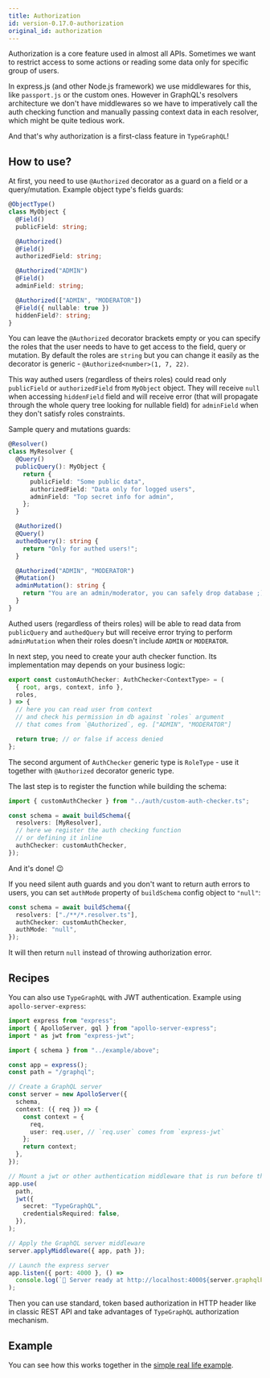 ```yaml
---
title: Authorization
id: version-0.17.0-authorization
original_id: authorization
---
```


Authorization is a core feature used in almost all APIs. Sometimes we want to restrict access to some actions or reading some data only for specific group of users.

In express.js (and other Node.js framework) we use middlewares for this, like `passport.js` or the custom ones. However in GraphQL's resolvers architecture we don't have middlewares so we have to imperatively call the auth checking function and manually passing context data in each resolver, which might be quite tedious work.

And that's why authorization is a first-class feature in `TypeGraphQL`!

## How to use?

At first, you need to use `@Authorized` decorator as a guard on a field or a query/mutation.
Example object type's fields guards:

```typescript
@ObjectType()
class MyObject {
  @Field()
  publicField: string;

  @Authorized()
  @Field()
  authorizedField: string;

  @Authorized("ADMIN")
  @Field()
  adminField: string;

  @Authorized(["ADMIN", "MODERATOR"])
  @Field({ nullable: true })
  hiddenField?: string;
}
```

You can leave the `@Authorized` decorator brackets empty or you can specify the roles that the user needs to have to get access to the field, query or mutation.
By default the roles are `string` but you can change it easily as the decorator is generic - `@Authorized<number>(1, 7, 22)`.

This way authed users (regardless of theirs roles) could read only `publicField` or `authorizedField` from `MyObject` object. They will receive `null` when accessing `hiddenField` field and will receive error (that will propagate through the whole query tree looking for nullable field) for `adminField` when they don't satisfy roles constraints.

Sample query and mutations guards:

```typescript
@Resolver()
class MyResolver {
  @Query()
  publicQuery(): MyObject {
    return {
      publicField: "Some public data",
      authorizedField: "Data only for logged users",
      adminField: "Top secret info for admin",
    };
  }

  @Authorized()
  @Query()
  authedQuery(): string {
    return "Only for authed users!";
  }

  @Authorized("ADMIN", "MODERATOR")
  @Mutation()
  adminMutation(): string {
    return "You are an admin/moderator, you can safely drop database ;)";
  }
}
```

Authed users (regardless of theirs roles) will be able to read data from `publicQuery` and `authedQuery` but will receive error trying to perform `adminMutation` when their roles doesn't include `ADMIN` or `MODERATOR`.

In next step, you need to create your auth checker function. Its implementation may depends on your business logic:

```typescript
export const customAuthChecker: AuthChecker<ContextType> = (
  { root, args, context, info },
  roles,
) => {
  // here you can read user from context
  // and check his permission in db against `roles` argument
  // that comes from `@Authorized`, eg. ["ADMIN", "MODERATOR"]

  return true; // or false if access denied
};
```

The second argument of `AuthChecker` generic type is `RoleType` - use it together with `@Authorized` decorator generic type.

The last step is to register the function while building the schema:

```typescript
import { customAuthChecker } from "../auth/custom-auth-checker.ts";

const schema = await buildSchema({
  resolvers: [MyResolver],
  // here we register the auth checking function
  // or defining it inline
  authChecker: customAuthChecker,
});
```

And it's done! 😉

If you need silent auth guards and you don't want to return auth errors to users, you can set `authMode` property of `buildSchema` config object to `"null"`:

```typescript
const schema = await buildSchema({
  resolvers: ["./**/*.resolver.ts"],
  authChecker: customAuthChecker,
  authMode: "null",
});
```

It will then return `null` instead of throwing authorization error.

## Recipes

You can also use `TypeGraphQL` with JWT authentication. Example using `apollo-server-express`:

```typescript
import express from "express";
import { ApolloServer, gql } from "apollo-server-express";
import * as jwt from "express-jwt";

import { schema } from "../example/above";

const app = express();
const path = "/graphql";

// Create a GraphQL server
const server = new ApolloServer({
  schema,
  context: ({ req }) => {
    const context = {
      req,
      user: req.user, // `req.user` comes from `express-jwt`
    };
    return context;
  },
});

// Mount a jwt or other authentication middleware that is run before the GraphQL execution
app.use(
  path,
  jwt({
    secret: "TypeGraphQL",
    credentialsRequired: false,
  }),
);

// Apply the GraphQL server middleware
server.applyMiddleware({ app, path });

// Launch the express server
app.listen({ port: 4000 }, () =>
  console.log(`🚀 Server ready at http://localhost:4000${server.graphqlPath}`),
);
```

Then you can use standard, token based authorization in HTTP header like in classic REST API and take advantages of `TypeGraphQL` authorization mechanism.

## Example

You can see how this works together in the [simple real life example](https://github.com/MichalLytek/type-graphql/tree/master/examples/authorization).
